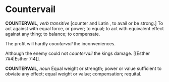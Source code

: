 # Countervail

**COUNTERVAIL**, _verb transitive_ \[counter and Latin , to avail or be strong.\] To act against with equal force, or power; to equal; to act with equivalent effect against any thing; to balance; to compensate.

The profit will hardly _countervail_ the inconveniences.

Although the enemy could not _countervail_ the kings damage. [[Esther 7#4|Esther 7:4]].

**COUNTERVAIL**, _noun_ Equal weight or strength; power or value sufficient to obviate any effect; equal weight or value; compensation; requital.
